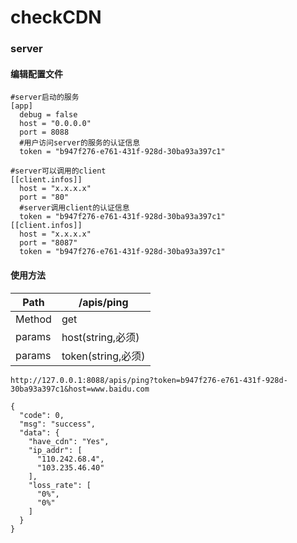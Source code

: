 # checkCDN
### server

#### 编辑配置文件

```
#server启动的服务
[app]
  debug = false
  host = "0.0.0.0"
  port = 8088
  #用户访问server的服务的认证信息
  token = "b947f276-e761-431f-928d-30ba93a397c1"

#server可以调用的client
[[client.infos]]
  host = "x.x.x.x"
  port = "80"
  #server调用client的认证信息
  token = "b947f276-e761-431f-928d-30ba93a397c1"
[[client.infos]]
  host = "x.x.x.x"
  port = "8087"
  token = "b947f276-e761-431f-928d-30ba93a397c1"
```

#### 使用方法
| Path | /apis/ping |
| ------ | ------ |
|Method|get|
|params|host(string,必须)|
|params|token(string,必须)
```bigquery
http://127.0.0.1:8088/apis/ping?token=b947f276-e761-431f-928d-30ba93a397c1&host=www.baidu.com

{
  "code": 0,
  "msg": "success",
  "data": {
    "have_cdn": "Yes",
    "ip_addr": [
      "110.242.68.4",
      "103.235.46.40"
    ],
    "loss_rate": [
      "0%",
      "0%"
    ]
  }
}
```



